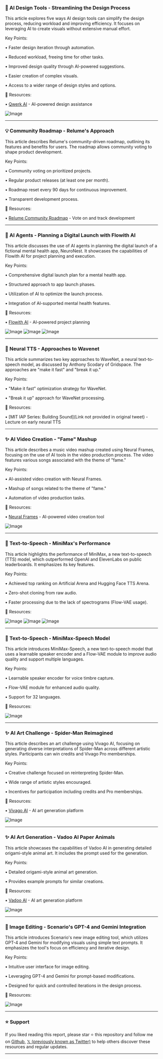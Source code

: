 ### 🚀 AI Design Tools - Streamlining the Design Process

This article explores five ways AI design tools can simplify the design process, reducing workload and improving efficiency.  It focuses on leveraging AI to create visuals without extensive manual effort.

Key Points:

• Faster design iteration through automation.


• Reduced workload, freeing time for other tasks.


• Improved design quality through AI-powered suggestions.


• Easier creation of complex visuals.


• Access to a wider range of design styles and options.


🔗 Resources:

• [Qwerk AI](https://x.com/qwerk_ai) - AI-powered design assistance


![Image](https://pbs.twimg.com/media/GrWBmxCWgAE5OqP?format=jpg&name=small)

---
### 💡 Community Roadmap - Relume's Approach

This article describes Relume's community-driven roadmap, outlining its features and benefits for users.  The roadmap allows community voting to shape product development.

Key Points:

• Community voting on prioritized projects.


• Regular product releases (at least one per month).


• Roadmap reset every 90 days for continuous improvement.


• Transparent development process.


🔗 Resources:

• [Relume Community Roadmap](https://t.co/X2OMUbBBPM) - Vote on and track development


---
### 🤖 AI Agents -  Planning a Digital Launch with Flowith AI

This article discusses the use of AI agents in planning the digital launch of a fictional mental health app, NeuroNest. It showcases the capabilities of Flowith AI for project planning and execution.

Key Points:

• Comprehensive digital launch plan for a mental health app.


• Structured approach to app launch phases.


• Utilization of AI to optimize the launch process.


• Integration of AI-supported mental health features.



🔗 Resources:

• [Flowith AI](https://x.com/flowith_ai) - AI-powered project planning


![Image](https://pbs.twimg.com/media/GrVILHlW4AAlOZK?format=jpg&name=900x900)
![Image](https://pbs.twimg.com/media/GrVIlbIXYAANsLb?format=jpg&name=360x360)
![Image](https://pbs.twimg.com/media/GrVIpWhXsAA085H?format=jpg&name=360x360)


---
### 🤖 Neural TTS -  Approaches to Wavenet

This article summarizes two key approaches to WaveNet, a neural text-to-speech model, as discussed by Anthony Scodary of Gridspace.  The approaches are "make it fast" and "break it up."

Key Points:

• "Make it fast" optimization strategy for WaveNet.


• "Break it up" approach for WaveNet processing.



🔗 Resources:

• [MIT IAP Series: Building Sound](Link not provided in original tweet) - Lecture on early neural TTS


---
### ✨ AI Video Creation -  "Fame" Mashup

This article describes a music video mashup created using Neural Frames, focusing on the use of AI tools in the video production process.  The video features various songs associated with the theme of "fame."

Key Points:

• AI-assisted video creation with Neural Frames.


• Mashup of songs related to the theme of "fame."


• Automation of video production tasks.



🔗 Resources:

• [Neural Frames](https://x.com/neuralframes) - AI-powered video creation tool


![Image](https://pbs.twimg.com/amplify_video_thumb/1924342097294839808/img/PSxSBMcEWSvBmaQm.jpg)

---
### 🤖 Text-to-Speech - MiniMax's Performance

This article highlights the performance of MiniMax, a new text-to-speech (TTS) model, which outperformed OpenAI and ElevenLabs on public leaderboards. It emphasizes its key features.

Key Points:

• Achieved top ranking on Artificial Arena and Hugging Face TTS Arena.


• Zero-shot cloning from raw audio.


• Faster processing due to the lack of spectrograms (Flow-VAE usage).



🔗 Resources:


![Image](https://pbs.twimg.com/media/GrJqeB7aAAA0IxB?format=jpg&name=small)
![Image](https://pbs.twimg.com/media/GrJqePFaAAYdWfd?format=jpg&name=360x360)
![Image](https://pbs.twimg.com/media/GrJqebnaAAMDzZV?format=jpg&name=360x360)


---
### 🤖 Text-to-Speech - MiniMax-Speech Model

This article introduces MiniMax-Speech, a new text-to-speech model that uses a learnable speaker encoder and a Flow-VAE module to improve audio quality and support multiple languages.


Key Points:

• Learnable speaker encoder for voice timbre capture.


• Flow-VAE module for enhanced audio quality.


• Support for 32 languages.



🔗 Resources:


![Image](https://pbs.twimg.com/media/GrMKre9aAAAl7SG?format=jpg&name=small)


---
### ✨ AI Art Challenge - Spider-Man Reimagined

This article describes an art challenge using Vivago AI, focusing on generating diverse interpretations of Spider-Man across different artistic styles.  Participants can win credits and Vivago Pro memberships.

Key Points:

• Creative challenge focused on reinterpreting Spider-Man.


• Wide range of artistic styles encouraged.


• Incentives for participation including credits and Pro memberships.



🔗 Resources:

• [Vivago AI](https://x.com/vivago_ai) - AI art generation platform


![Image](https://pbs.twimg.com/media/GrSoQByWAAAOEHE?format=jpg&name=small)

---
### ✨ AI Art Generation - Vadoo AI Paper Animals

This article showcases the capabilities of Vadoo AI in generating detailed origami-style animal art.  It includes the prompt used for the generation.


Key Points:

• Detailed origami-style animal art generation.


• Provides example prompts for similar creations.



🔗 Resources:

• [Vadoo AI](https://x.com/vadooai) - AI art generation platform


![Image](https://pbs.twimg.com/media/GrPv-gkXkAAW8To?format=jpg&name=900x900)


---
### 🚀 Image Editing - Scenario's GPT-4 and Gemini Integration

This article introduces Scenario's new image editing tool, which utilizes GPT-4 and Gemini for modifying visuals using simple text prompts. It emphasizes the tool's focus on efficiency and iterative design.

Key Points:

•  Intuitive user interface for image editing.


•  Leveraging GPT-4 and Gemini for prompt-based modifications.


•  Designed for quick and controlled iterations in the design process.


🔗 Resources:


![Image](https://pbs.twimg.com/amplify_video_thumb/1922715137917485056/img/ioo3wETAlegz4bQy.jpg)


---

### ⭐️ Support

If you liked reading this report, please star ⭐️ this repository and follow me on [Github](https://github.com/Drix10), [𝕏 (previously known as Twitter)](https://x.com/DRIX_10_) to help others discover these resources and regular updates.

---